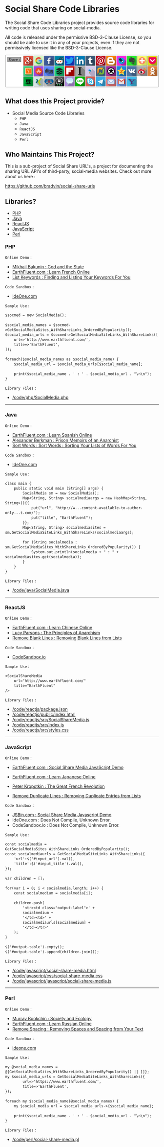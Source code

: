 # Social Share Code Libraries

The Social Share Code Libraries project provides source code libraries for writing code that uses sharing on social-media.

All code is released under the permissive BSD-3-Clause License, so you should be able to use it in any of your projects, even if they are not permissively licensed like the BSD-3-Clause License.

![Share Links - Do You Have Them?](../images/social-share.jpg "ShareLinks Icons")

## What does this Project provide?

* Social Media Source Code Libraries
    * `PHP`
    * `Java`
    * `ReactJS`
    * `JavaScript`
    * `Perl`

## Who Maintains This Project?

This is a sub-project of Social Share URL's, a project for documenting the sharing URL API's of third-party, social-media websites.  Check out more about us here :

https://github.com/bradvin/social-share-urls

## Libraries?

* [PHP](#php)
* [Java](#java)
* [ReactJS](#reactjs)
* [JavaScript](#javascript)
* [Perl](#perl)

### PHP

`Online Demo` :

* [Mikhail Bakunin : God and the State](http://www.revoltlib.com/anarchism/god-and-the-state/view.php#share)
* [EarthFluent.com : Learn French Online](https://www.earthfluent.com/french/view.php?action=index#share)
* [List Keywords : Finding and Listing Your Keywords For You](http://www.listkeywords.com/)

`Code Sandbox` :

* [IdeOne.com](https://ideone.com/LuI4Ik)

`Sample Use` :

	$socmed = new SocialMedia();
	
	$social_media_names = $socmed->GetSocialMediaSites_WithShareLinks_OrderedByPopularity();
	$social_media_urls = $socmed->GetSocialMediaSiteLinks_WithShareLinks([
		url=>'http://www.earthfluent.com/',
		title=>'EarthFluent',
	]);
	
	foreach($social_media_names as $social_media_name) {
		$social_media_url = $social_media_urls[$social_media_name];
 
		print($social_media_name . ' : ' . $social_media_url . "\n\n");
	}

`Library Files` :

* [/code/php/SocialMedia.php](https://github.com/bradvin/social-share-urls/blob/master/code/php/SocialMedia.php)

---

### Java

`Online Demo` :

* [EarthFluent.com : Learn Spanish Online](https://www.earthfluent.com/spanish/view.php?action=index#share)
* [Alexander Berkman : Prison Memoirs of an Anarchist](https://www.revoltlib.com/anarchism/prison-memoirs-of-an-anarchist/view.php#share)
* [Sort Words : Sort Words : Sorting Your Lists of Words For You](http://www.sortwords.com/)

`Code Sandbox` :

* [IdeOne.com](https://ideone.com/MuwKas)

`Sample Use` :

	class main {
		public static void main (String[] args) {
			SocialMedia sm = new SocialMedia();
			Map<String, String> socialmediaargs = new HashMap<String, String>(){{
				put("url", "http://w...content-available-to-author-only...t.com/");
				put("title", "EarthFluent");
			}};
			Map<String, String> socialmediasites = sm.GetSocialMediaSiteLinks_WithShareLinks(socialmediaargs);
	 
			for (String socialmedia : sm.GetSocialMediaSites_WithShareLinks_OrderedByPopularity()) {
				System.out.println(socialmedia + " : " + socialmediasites.get(socialmedia));
			}
		}
	}

`Library Files` :

* [/code/java/SocialMedia.java](https://github.com/bradvin/social-share-urls/blob/master/code/java/SocialMedia.java)

---

### ReactJS

`Online Demo` :

* [EarthFluent.com : Learn Chinese Online](https://www.earthfluent.com/chinese/view.php?action=index#share)
* [Lucy Parsons : The Principles of Anarchism](https://www.revoltlib.com/anarchism/the-principles-of-anarchism/view.php#share)
* [Remove Blank Lines : Removing Blank Lines from Lists](http://www.removeblanklines.com/)

`Code Sandbox` :

* [CodeSandbox.io](https://codesandbox.io/s/98znjopzr4)

`Sample Use` :

    <SocialShareMedia
        url="http://www.earthfluent.com/"
        title="EarthFluent"
    />

`Library Files` :

* [/code/reactjs/package.json](https://github.com/bradvin/social-share-urls/blob/master/code/reactjs/package.json)
* [/code/reactjs/public/index.html](https://github.com/bradvin/social-share-urls/blob/master/code/reactjs/public/index.html)
* [/code/reactjs/src/SocialShareMedia.js](https://github.com/bradvin/social-share-urls/blob/master/code/reactjs/src/SocialShareMedia.js)
* [/code/reactjs/src/index.js](https://github.com/bradvin/social-share-urls/blob/master/code/reactjs/src/index.js)
* [/code/reactjs/src/styles.css](https://github.com/bradvin/social-share-urls/blob/master/code/reactjs/src/styles.css)

---

### JavaScript

`Online Demo` :

* [EarthFluent.com : Social Share Media JavaScript Demo](http://www.earthfluent.com/social-share-media.html)

* [EarthFluent.com : Learn Japanese Online](https://www.earthfluent.com/japanese/view.php?action=index#share)
* [Peter Kropotkin : The Great French Revolution](https://www.revoltlib.com/anarchism/the-great-french-revolution/view.php#share)
* [Remove Duplicate Lines : Removing Duplicate Entries from Lists](http://www.removeduplicatelines.com/)

`Code Sandbox` :

* [JSBin.com : Social Share Media Javascript Demo](https://jsbin.com/jubacez/edit?html,output)
* IdeOne.com : Does Not Compile, Unknown Error.
* CodeSandbox.io : Does Not Compile, Unknown Error.

`Sample Use` :

	const socialmedia = GetSocialMediaSites_WithShareLinks_OrderedByPopularity();
	const socialmediaurls = GetSocialMediaSiteLinks_WithShareLinks({
		'url':$('#input_url').val(),
		'title':$('#input_title').val(),
	});
	
	var children = [];
	
	for(var i = 0; i < socialmedia.length; i++) {
		const socialmedium = socialmedia[i];
		
		children.push(
			'<tr><td class="output-label">' +
			socialmedium +
			'</td><td>' +
			socialmediaurls[socialmedium] +
			'</td></tr>'
		);
	}
	
	$('#output-table').empty();
	$('#output-table').append(children.join());

`Library Files` :

* [/code/javascript/social-share-media.html](https://github.com/bradvin/social-share-urls/blob/master/code/javascript/social-share-media.html)
* [/code/javascript/css/social-share-media.css](https://github.com/bradvin/social-share-urls/blob/master/code/javascript/css/social-share-media.css)
* [/code/javascript/javascript/social-share-media.js](https://github.com/bradvin/social-share-urls/blob/master/code/javascript/javascript/social-share-media.js)

---

### Perl

`Online Demo` :

* [Murray Bookchin : Society and Ecology](https://www.revoltlib.com/anarchism/society-and-ecology/view.php#share)
* [EarthFluent.com : Learn Russian Online](https://www.earthfluent.com/russian/view.php?action=index#share)
* [Remove Spacing : Removing Spaces and Spacing from Your Text](http://www.removespacing.com/)

`Code Sandbox` :

* [ideone.com](https://ideone.com/rnq9Wg)

`Sample Use` :

	my @social_media_names = @{GetSocialMediaSites_WithShareLinks_OrderedByPopularity() || []};
	my $social_media_urls = GetSocialMediaSiteLinks_WithShareLinks({
			url=>'https://www.earthfluent.com/',
			title=>'EarthFluent',
	});
	 
	foreach my $social_media_name(@social_media_names) {
		my $social_media_url = $social_media_urls->{$social_media_name};
	 
		print($social_media_name . ' : ' . $social_media_url . "\n\n");
	}

`Library Files` :

* [/code/perl/social-share-media.pl](https://github.com/bradvin/social-share-urls/blob/master/code/perl/social-share-media.pl)
